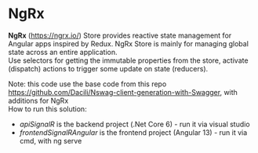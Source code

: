 # NgRx

**NgRx** (https://ngrx.io/) Store provides reactive state management for Angular apps inspired by Redux. NgRx Store is mainly for managing global state across an entire application.   
Use selectors for getting the immutable properties from the store, 
activate (dispatch) actions to trigger some update on state (reducers).

Note: this code use the base code from this repo https://github.com/Dacili/Nswag-client-generation-with-Swagger, with additions for NgRx  
How to run this solution:
- *apiSignalR* is the backend project (.Net Core 6) - run it via visual studio
- *frontendSignalRAngular* is the frontend project (Angular 13) - run it via cmd, with ng serve





